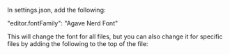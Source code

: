 <!-- change vs code font to agave nerd font -->

In settings.json, add the following:

"editor.fontFamily": "Agave Nerd Font"

This will change the font for all files, but you can also change it for specific files by adding the following to the top of the file:


